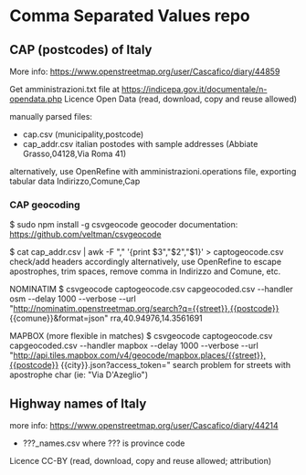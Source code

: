 # Comma Separated Values repo


## CAP (postcodes) of Italy
More info: https://www.openstreetmap.org/user/Cascafico/diary/44859

Get amministrazioni.txt file at https://indicepa.gov.it/documentale/n-opendata.php
Licence Open Data (read, download, copy and reuse allowed)

manually parsed files:
- cap.csv (municipality,postcode)
- cap_addr.csv italian postodes with sample addresses (Abbiate Grasso,04128,Via Roma 41)

alternatively, use OpenRefine with amministrazioni.operations file, exporting tabular data Indirizzo,Comune,Cap


### CAP geocoding
$ sudo npm install -g csvgeocode
geocoder documentation: https://github.com/veltman/csvgeocode

$ cat cap_addr.csv | awk -F "," '{print $3","$2","$1}' > captogeocode.csv
check/add headers accordingly
alternatively, use OpenRefine to escape apostrophes, trim spaces, remove comma in Indirizzo and Comune, etc.

NOMINATIM
$ csvgeocode captogeocode.csv capgeocoded.csv --handler osm --delay 1000 --verbose --url "http://nominatim.openstreetmap.org/search?q={{street}},{{postcode}} {{comune}}&format=json"
rra,40.94976,14.3561691

MAPBOX (more flexible in matches)
$ csvgeocode captogeocode.csv capgeocoded.csv --handler mapbox --delay 1000 --verbose --url "http://api.tiles.mapbox.com/v4/geocode/mapbox.places/{{street}},{{postcode}} {{city}}.json?access_token=<token>"
search problem for streets with  apostrophe char (ie: "Via D'Azeglio")



## Highway names of Italy
more info: https://www.openstreetmap.org/user/Cascafico/diary/44214

- ???_names.csv where ??? is province code

Licence CC-BY (read, download, copy and reuse allowed; attribution)
